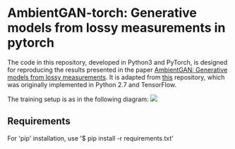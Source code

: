 # AmbientGAN-torch: Generative models from lossy measurements in pytorch #

The code in this repository, developed in Python3 and PyTorch, is designed for reproducing the results presented in the paper [AmbientGAN: Generative models from lossy measurements](https://openreview.net/forum?id=Hy7fDog0b). It is adapted from [this](https://github.com/AshishBora/ambient-gan) repository, which was originally implemented in Python 2.7 and TensorFlow.

The training setup is as in the following diagram:
![](https://github.com/AshishBora/ambient-gan/blob/master/setup.png)

## Requirements ##

For 'pip' installation, use '$ pip install -r requirements.txt'

